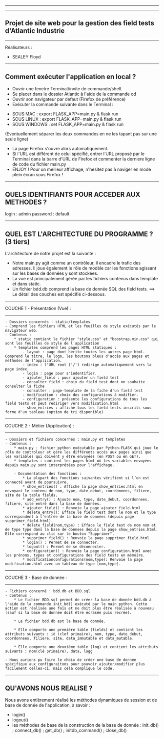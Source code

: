 ***************************************************************
---------------------------------------------------------------
Projet de site web pour la gestion des field tests d'Atlantic Industrie
---------------------------------------------------------------
***************************************************************

Réalisateurs :
- SEALEY Floyd

--------------------------------
Comment exécuter l'application en local ? 
--------------------------------

* Ouvrir une fenetre Terminal/invite de commande/shell. 
* Se placer dans le dossier Atlantic  à l'aide de la commande cd <folder>
* Ouvrir son navigateur par defaut (Firefox de préférence)
* Exécuter la commande suivante dans le Terminal : 

- SOUS MAC : export FLASK_APP=main.py & flask run
- SOUS LINUX : export FLASK_APP=main.py & flask run
- SOUS WINDOWS : set FLASK_APP=main.py & flask run

(Eventuellement séparer les deux commandes en ne les tapant pas sur une seule ligne)

* La page Firefox s'ouvre alors automatiquement. 
* Si l'URL est différent de celui spécifié, entrer l'URL proposé par le Terminal dans la barre d'URL de Firefox et commenter la derniere ligne de code du fichier main.py 
* ENJOY ! Pour un meilleur affichage, n'hesitez pas à naviger en mode plein écran sous Firefox ! 

----------------------------------------------
QUELS IDENTIFIANTS POUR ACCEDER AUX METHODES ? 
----------------------------------------------

login : admin
password : default

------------------------------------------------
QUEL EST L'ARCHITECTURE DU PROGRAMME ? (3 tiers)
------------------------------------------------

L’architecture de notre projet est la suivante : 
- Notre main.py agit comme un contrôleur, il encadre le trafic des adresses. Il joue également le rôle de modèle car les fonctions agissant sur les bases de données y sont stockées.
- La vue est principalement gérée par les fichiers contenus dans template et dans static. 
- Un fichier bdd.db comprend la base de donnée SQL des field tests.
==> Le détail des couches est spécifié ci-dessous.

*******************************
COUCHE 1 - Présentation (Vue) : 
*******************************
    - Dossiers concernés : static/templates
    - Comprend les fichiers HTML et les feuilles de style exécutés par le navigateur web. 
    - Contenus : 
        * static contient le fichier "style.css" et "boostrap.min.css" qui sont les feuilles de style de l'application
        * templates comprend les pages HTML statiques :
            - layout : page dont hérite toutes les autres page html. Comprend le titre, le logo, les boutons bleus d'accès aux pages et méthodes de l'application.
            - index : l'URL root ('/') redirige automatiquement vers la page index.
            - login : page pour s'indentifier.
            - ajouter_field : pour ajouter un field test
            - consulter_field : choix du field test dont on souhaite consulter la fiche
            - consulter : page-template de la fiche d'un field test
            - modification : choix des configurations à modifier.
            - configuration : présente les configurations de tous les field tests et peut rediriger vers modification.html
            - show_entries : affiche tous les field tests inscrits sous forme d'un tableau (option de tri disponible)


*********************************
COUCHE 2 - Métier (Application) : 
*********************************

    - Dossiers et fichiers concernés : main.py et templates
    - Contenus :
        * main.py : fichier python exécutable par Python-FLASK qui joue le rôle de controleur et gère les différents accès aux pages ainsi que les variables qui doivent y être envoyées (en POST ou en GET).
        * templates : contient les pages html où les variables envoyées depuis main.py sont interprétées pour l'affichage.

        - Documentation des fonctions : 
            * La plupart des fonctions suivantes vérifient si l’on est connecté avant de poursuivre.
            * show_entries() : Affiche la page show_entries.html en envoyant le contenu de nom, type, date_debut, coordonnees, filiere, site de la table fields.
            * add_entry() : Ajoute nom, type, date_debut, coordonnees, filiere, site entré dans la base de données.
            * ajouter_field() : Renvoie la page ajouter_field.html
            * delete_entry(): Efface le field test dont le nom et le type correspondent à l'entrée de la base de données (depuis page supprimer_field.html).
            * delete_field(nom,type) : Efface le field test de nom nom et de type type dans la base de donnees depuis la page show_entries.html. Elle correspond au clic sur le bouton "Supprimer".
            * supprimer_field() : Renvoie la page supprimer_field.html
            * login() : Permet de se connecter.
            * logout() : Permet de se déconnecter.
            * configuration() : Renvoie la page configuration.html avec les prénoms, types et configurations des field tests en mémoire.
            * modificationconfigurations(nom,type): Renvoie la page modification.html avec un tableau de type [nom,type].



***************************
COUCHE 3 - Base de donnée :  
***************************

    - Fichiers concerné : bdd.db et BDD.sql
    - Contenus :
        * Le fichier BDD.sql permet de créer la base de donnée bdd.db à l'aide de la commande init_bd() exécuté par le main python. Cette action est réalisée une fois et ne doit plus être réalisée à nouveau (sauf si la base de donnée doit être écrasée puis recrée).

        * Le fichier bdd.db est la base de donnée. 
		
		* Elle comporte une première table (fields) et contient les attributs suivants : id (clef primaire), nom, type, date_debut, coordonnees, filiere, site, data_immutable et data_mutable.
		
		* Elle comporte une deuxième table (log) et contient les attributs suivants : nom(clé primaire), data, logg

    - Nous aurions pu faire le choix de créer une base de donnée spécifique aux configuraitons pour pouvoir ajouter/modifier plus facilement celles-ci, mais cela complique le code.



-----------------------
QU'AVONS NOUS REALISE ? 
-----------------------

Nous avons entièrement réalisé les méthodes dynamiques de session et de base de donnée de l'application, à savoir : 

- login()
- logout()
- les méthodes de base de la construction de la base de donnée : init_db() ; connect_db() ; get_db() ; initdb_command() ; close_db()

